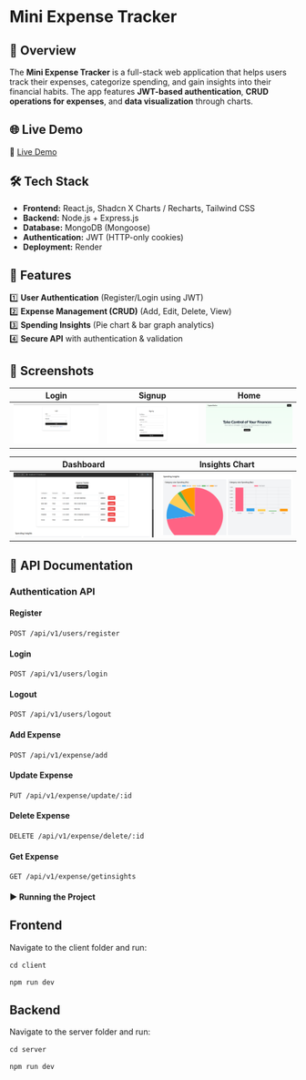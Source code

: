 # Mini Expense Tracker

## 🚀 Overview

The **Mini Expense Tracker** is a full-stack web application that helps users track their expenses, categorize spending, and gain insights into their financial habits. The app features **JWT-based authentication**, **CRUD operations for expenses**, and **data visualization** through charts.

## 🌐 Live Demo

🔗 [Live Demo](https://expense-tracker-frontend-yrfq.onrender.com/) 

## 🛠️ Tech Stack

- **Frontend:** React.js, Shadcn X Charts / Recharts, Tailwind CSS
- **Backend:** Node.js + Express.js 
- **Database:** MongoDB (Mongoose) 
- **Authentication:** JWT (HTTP-only cookies)
- **Deployment:** Render

## 🌟 Features

1️⃣ **User Authentication** (Register/Login using JWT)  
2️⃣ **Expense Management (CRUD)** (Add, Edit, Delete, View)  
3️⃣ **Spending Insights** (Pie chart & bar graph analytics)  
4️⃣ **Secure API** with authentication & validation

## 📸 Screenshots

| Login                               | Signup                                | Home                              |
| ----------------------------------- | ------------------------------------- | --------------------------------- |
| ![Login](./client/public/login.png) | ![Signup](./client/public/signup.png) | ![Home](./client/public/home.png) |

| Dashboard                                   | Insights Chart                            |
| ------------------------------------------- | ----------------------------------------- |
| ![Dashboard](./client/public/dashboard.png) | ![Insights](./client/public/insights.png) |

## 📜 API Documentation

### **Authentication API**

#### **Register**

```http
POST /api/v1/users/register
```

#### **Login**

```http
POST /api/v1/users/login
```

#### **Logout**

```http
POST /api/v1/users/logout
```

#### **Add Expense**

```http
POST /api/v1/expense/add
```

#### **Update Expense**

```http
PUT /api/v1/expense/update/:id
```

#### **Delete Expense**

```http
DELETE /api/v1/expense/delete/:id
```

#### **Get Expense**

```http
GET /api/v1/expense/getinsights
```


#### ▶️ Running the Project

## Frontend

Navigate to the client folder and run:

```http
cd client 
```

```http
npm run dev
```

## Backend

Navigate to the server folder and run:

```http
cd server
```

```http
npm run dev
```